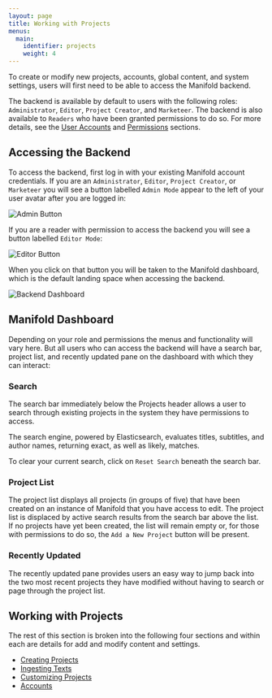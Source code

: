 ```yaml
---
layout: page
title: Working with Projects
menus:
  main:
    identifier: projects
    weight: 4
---
```


To create or modify new projects, accounts, global content, and system settings, users will first need to be able to access the Manifold backend.

The backend is available by default to users with the following roles: `Administrator`, `Editor`, `Project Creator`, and `Marketeer`. The backend is also available to `Readers` who have been granted permissions to do so. For more details, see the [User Accounts](accounts/users.html) and [Permissions](customizing/permissions.html) sections.

## Accessing the Backend

To access the backend, first log in with your existing Manifold account credentials. If you are an `Administrator`, `Editor`, `Project Creator`, or `Marketeer` you will see a button labelled `Admin Mode` appear to the left of your user avatar after you are logged in:

![Admin Button](/docs/assets/projects/admin-button.png)

If you are a reader with permission to access the backend you will see a button labelled `Editor Mode`:

![Editor Button](/docs/assets/projects/editor-button.png)

When you click on that button you will be taken to the Manifold dashboard, which is the default landing space when accessing the backend.

![Backend Dashboard](/docs/assets/projects/backend-dashboard.png)

## Manifold Dashboard

Depending on your role and permissions the menus and functionality will vary here. But all users who can access the backend will have a search bar, project list, and recently updated pane on the dashboard with which they can interact:

### Search

The search bar immediately below the Projects header allows a user to search through existing projects in the system they have permissions to access.

The search engine, powered by Elasticsearch, evaluates titles, subtitles, and author names, returning exact, as well as likely, matches.

To clear your current search, click on `Reset Search` beneath the search bar.

### Project List

The project list displays all projects (in groups of five) that have been created on an instance of Manifold that you have access to edit. The project list is displaced by active search results from the search bar above the list. If no projects have yet been created, the list will remain empty or, for those with permissions to do so, the `Add a New Project` button will be present.

### Recently Updated

The recently updated pane provides users an easy way to jump back into the two most recent projects they have modified without having to search or page through the project list.

## Working with Projects

The rest of this section is broken into the following four sections and within each are details for add and modify content and settings.

* [Creating Projects](creating.html)
* [Ingesting Texts](customizing/texts.html#adding-texts)
* [Customizing Projects](customizing/index.html)
* [Accounts](accounts/index.html)
